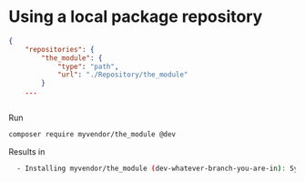 # Using a local package repository

```json
{
	"repositories": {
		"the_module": {
			"type": "path",
			"url": "./Repository/the_module"
		}
    ...
    
```

Run
```bash
composer require myvendor/the_module @dev
```

Results in 

```bash
  - Installing myvendor/the_module (dev-whatever-branch-you-are-in): Symlinking from ./Repository/the_module
```
